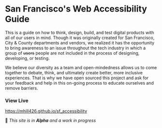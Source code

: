 # San Francisco's Web Accessibility Guide

This is a guide on how to think, design, build, and test digital products with all of our users in mind. Though it was originally created for San Francisco, City & County departments and vendors, we realized it has the opportunity to bring awareness to an issue throughout the tech industry in which a group of ~~users~~ people are not included in the process of designing, developing, or testing.

We believe our diversity as a team and open-mindedness allows us to come together to debate, think, and ultimately create better, more inclusive experiences. That is why we have open sourced this project and ask for your feedback and help in this on-going process to educate ourselves and remove barriers.

### View Live
https://mhill426.github.io/sf_accessibility

:space_invader: *This site is in **Alpha** and a work in progress*
